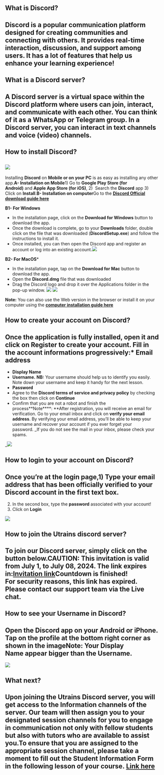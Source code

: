 ## What is Discord?

## **Discord** is a popular communication platform designed for creating communities and connecting with others. It provides real-time interaction, discussion, and support among users. It has a lot of features that help us enhance your learning experience!

## What is a Discord server?

## A Discord server is a virtual space within the Discord platform where users can join, interact, and communicate with each other. You can think of it as a WhatsApp or Telegram group. In a Discord server, you can interact in text channels and voice (video) channels.

## How to install Discord?

## ![](https://utrains.org/wp-content/uploads/2024/04/Discord_logo_PNG8-300x58.png)

Installing **Discord** on **Mobile or on your PC** is as easy as installing any other app.**A- Installation on Mobile**1) Go to **Google Play Store (for Android)** and **Apple App Store (for iOS)**,
2)  Search the **Discord** app
3) Click on **Install**.**B- Installation on computer**Go to the **[Discord Official download guide here](https://discord.com/download)** 

**B1- For Windows** 

  * In the installation page, click on the **Download for Windows** button to download the app.
  * Once the download is complete, go to your **Downloads** folder, double click on the file that was downloaded (**DiscordSetup.exe**) and follow the instructions to install it.
  * Once installed, you can then open the Discord app and register an account or log into an existing account.![](https://utrains.org/wp-content/uploads/2024/04/discord_windows-1.png)
    
**B2- For MacOS***

  * In the installation page, tap on the **Download for Mac** button to download the app.
  * Open the **Discord.dmg** file that was downloaded
  * Drag the Discord logo and drop it over the Applications folder in the pop-up window.
    ![](https://utrains.org/wp-content/uploads/2024/04/discord_macos-768x352.png)
    ![](https://utrains.org/wp-content/uploads/2024/04/discord_macos_install-300x182.png)

**Note:** You can also use the Web version in the browser or install it on your computer using the **[computer installation guide here](https://support.discord.com/hc/en-us/articles/360034561191-Desktop-Installation-Guide)**

## How to create your account on Discord?

## Once the application is fully installed, open it and click on **Register** to create your account. Fill in the account informations progressively:* **Email address** 
* **Display Name** 
* **Username.** **NB:** Your username should help us to identify you easily. Note down your username and keep it handy for the next lesson.
* **Password**
* Agree to the **Discord terms of service and privacy policy** by checking the box then click on **Continue**
* Confirm that you are not a robot and finish the process**Note****: **After registration, you will receive an email for verification. Go to your email inbox and click on **verify your email address**. By verifying your email address, you’ll be able to keep your username and recover your account if you ever forget your password. _If you do not see the mail in your inbox, please check your spams.

_![](https://utrains.org/wp-content/uploads/2024/04/registration.png)

## How to login to your account on Discord?

## Once you’re at the login page,1) Type your **email address** that has been officially verified to your Discord account in the first text box.
2) In the second box, type the **password** associated with your account!
3) Click on **Login**

![](https://utrains.org/wp-content/uploads/2024/04/login-discord.png)

## How to join the Utrains discord server?

To join our Discord server, simply click on the button below.**CAUTION:** This invitation is valid from **July 1, to July 08, 2024. The link expires in:**[Invitation link](https://discord.gg/RpWzgFuG)Countdown is finished!\
For security reasons, this link has expired. Please contact our support team via the Live chat.
-----------------------------------------------------------------------------------------------

## How to see your Username in Discord?

## Open the Discord app on your Android or iPhone. Tap on the **profile** at the bottom right corner as shown in the image**Note:** Your **Display Name** appear bigger than the **Username**. 

![](https://utrains.org/wp-content/uploads/2024/04/discord-username.drawio.png)

## What next?

## Upon joining the Utrains Discord server, you will get access to the Information channels of the server. Our team will then assign you to your designated session channels for you to engage in communication not only with fellow students but also with tutors who are available to assist you.To ensure that you are assigned to the appropriate session channel, please take a moment to fill out the Student Information Form in the following lesson of your course. **[Link here](https://utrains.org/lessons/student-information-3/)**
